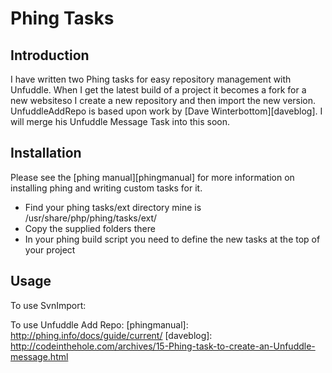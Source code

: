 # Phing Tasks
## Introduction
I have written two Phing tasks for easy repository management with Unfuddle.  When I get the latest build of a project it becomes a fork for a new websiteso I create a new repository and then import the new version.  UnfuddleAddRepo is based upon work by [Dave Winterbottom][daveblog].  I will merge his Unfuddle Message Task into this soon.
## Installation
Please see the [phing manual][phingmanual] for more information on installing phing and writing custom tasks for it.
* Find your phing tasks/ext directory mine is /usr/share/php/phing/tasks/ext/
* Copy the supplied folders there
* In your phing build script you need to define the new tasks at the top of your project
    <taskdef name="svnimport" classname="phing.tasks.ext.svn.SvnImportTask" />
    <taskdef name="unfuddleaddrepo" classname="phing.tasks.ext.unfuddle.UnfuddleAddRepoTask" />
## Usage
To use SvnImport:
    <svnimport
            repositoryurl=""
            fromdir=""
            message="Commit message goes here"
            username="SVN Username"
            password="SVN Password"
            />

To use Unfuddle Add Repo:
    <unfuddleaddrepo
            subdomain="${unfuddleSubdomain}"
            projectid="${svnProjectId}"
            username="${svnUsername}"
            password="${svnPassword}"
            abbreviation="${svnAbbreviation}"
            title="${svnAbbreviation}"
            system="svn"
            />
[phingmanual]: http://phing.info/docs/guide/current/
[daveblog]: http://codeinthehole.com/archives/15-Phing-task-to-create-an-Unfuddle-message.html
